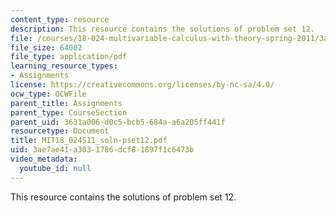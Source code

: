 ```yaml
---
content_type: resource
description: This resource contains the solutions of problem set 12.
file: /courses/18-024-multivariable-calculus-with-theory-spring-2011/3ae7ae41a3031786dcf81897f1c6473b_MIT18_024S11_soln-pset12.pdf
file_size: 64002
file_type: application/pdf
learning_resource_types:
- Assignments
license: https://creativecommons.org/licenses/by-nc-sa/4.0/
ocw_type: OCWFile
parent_title: Assignments
parent_type: CourseSection
parent_uid: 3631a006-d0c5-bcb5-684a-a6a205ff441f
resourcetype: Document
title: MIT18_024S11_soln-pset12.pdf
uid: 3ae7ae41-a303-1786-dcf8-1897f1c6473b
video_metadata:
  youtube_id: null
---
```

This resource contains the solutions of problem set 12.